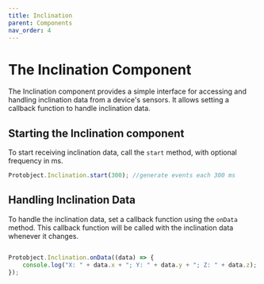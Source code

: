 ```yaml
---
title: Inclination
parent: Components
nav_order: 4
---
```


# The Inclination Component

The Inclination component provides a simple interface for accessing and handling inclination data from a device's sensors. It allows setting a callback function to handle inclination data.


## Starting the Inclination component
To start receiving inclination data, call the `start` method, with optional frequency in ms. 

```javascript
Protobject.Inclination.start(300); //generate events each 300 ms
```

## Handling Inclination Data
To handle the inclination data, set a callback function using the `onData` method. This callback function will be called with the inclination data whenever it changes.

```javascript

Protobject.Inclination.onData((data) => {
    console.log("X: " + data.x + "; Y: " + data.y + "; Z: " + data.z);
});

```






```

